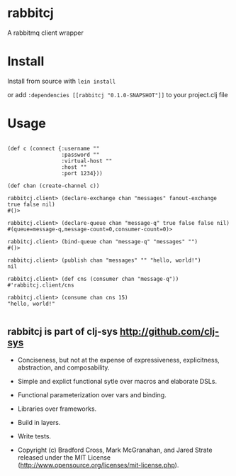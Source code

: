 # rabbitcj #

A rabbitmq client wrapper

# Install #

Install from source with `lein install` 


or add `:dependencies [[rabbitcj "0.1.0-SNAPSHOT"]]` to your
project.clj file

# Usage #

<pre><code>
(def c (connect {:username ""
                 :password ""
                 :virtual-host ""
                 :host ""
                 :port 1234}))

(def chan (create-channel c))

rabbitcj.client> (declare-exchange chan "messages" fanout-exchange true false nil)
#<DeclareOk #method<exchange.declare-ok>()>

rabbitcj.client> (declare-queue chan "message-q" true false false nil)
#<DeclareOk #method<queue.declare-ok>(queue=message-q,message-count=0,consumer-count=0)>

rabbitcj.client> (bind-queue chan "message-q" "messages" "")
#<BindOk #method<queue.bind-ok>()>

rabbitcj.client> (publish chan "messages" "" "hello, world!")
nil

rabbitcj.client> (def cns (consumer chan "message-q"))
#'rabbitcj.client/cns

rabbitcj.client> (consume chan cns 15)
"hello, world!"

</pre></code>



## rabbitcj is part of clj-sys http://github.com/clj-sys

- Conciseness, but not at the expense of expressiveness, explicitness, abstraction, and composability.

- Simple and explict functional sytle over macros and elaborate DSLs.

- Functional parameterization over vars and binding.

- Libraries over frameworks.

- Build in layers.

- Write tests.

- Copyright (c) Bradford Cross, Mark McGranahan, and Jared Strate released under the MIT License (http://www.opensource.org/licenses/mit-license.php).
